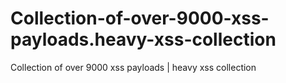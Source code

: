 # Collection-of-over-9000-xss-payloads.heavy-xss-collection
Collection of over 9000 xss payloads | heavy xss collection
